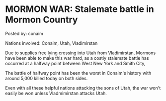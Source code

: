 # MORMON WAR: Stalemate battle in Mormon Country

Posted by: conaim

Nations involved: Conaim, Utah, Vladimirstan 

Due to supplies free lying crossing into Utah from Vladimirstan, Mormons have been able to make this war hard, as a costly stalemate battle has occurred at a halfway point between West New York and Smith City,

The battle of halfway point has been the worst in Conaim's history with around 5,000 killed today on both sides.

Even with all these helpful nations attacking the sons of Utah, the war won't easily be won unless Vladmimirstan attacks Utah.